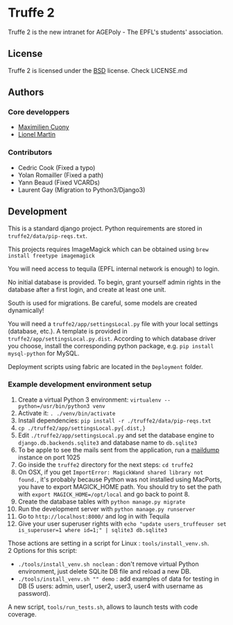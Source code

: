 Truffe 2
========

Truffe 2 is the new intranet for AGEPoly - The EPFL's students' association.

## License

Truffe 2 is licensed under the [BSD](http://opensource.org/licenses/BSD-2-Clause) license. Check LICENSE.md

## Authors

### Core developpers

* [Maximilien Cuony](https://github.com/the-glu)
* [Lionel Martin](https://github.com/lionel-martin)

### Contributors

* Cedric Cook (Fixed a typo)
* Yolan Romailler (Fixed a path)
* Yann Beaud (Fixed VCARDs)
* Laurent Gay (Migration to Python3/Django3)

## Development

This is a standard django project. Python requirements are stored in `truffe2/data/pip-reqs.txt`.

This projects requires ImageMagick which can be obtained using `brew install freetype imagemagick`

You will need access to tequila (EPFL internal network is enough) to login.

No initial database is provided. To begin, grant yourself admin rights in the database after a first login, and create at least one unit.

South is used for migrations. Be careful, some models are created dynamically!

You will need a `truffe2/app/settingsLocal.py` file with your local settings (database, etc.). A template is provided in `truffe2/app/settingsLocal.py.dist`. According to which database driver you choose, install the corresponding python package, e.g. `pip install mysql-python` for MySQL.

Deployment scripts using fabric are located in the `Deployment` folder.

### Example development environment setup

1. Create a virtual Python 3 environment: `virtualenv --python=/usr/bin/python3 venv`
2. Activate it: `. ./venv/bin/activate`
3. Install dependencies: `pip install -r ./truffe2/data/pip-reqs.txt`
4. `cp ./truffe2/app/settingsLocal.py{.dist,}`
5. Edit `./truffe2/app/settingsLocal.py` and set the database engine to `django.db.backends.sqlite3` and database name to `db.sqlite3`
6. To be apple to see the mails sent from the application, run a [maildump](https://pypi.python.org/pypi/maildump) instance on port 1025
7. Go inside the `truffe2` directory for the next steps: `cd truffe2`
8. On OSX, if you get `ImportError: MagickWand shared library not found.`, it's probably because Python was not installed using MacPorts, you have to export MAGICK_HOME path. You should try to set the path with `export MAGICK_HOME=/opt/local` and go back to point 8.
9. Create the database tables with `python manage.py migrate`
10. Run the development server with `python manage.py runserver`
11. Go to `http://localhost:8000/` and log in with Tequila
12. Give your user superuser rights with `echo "update users_truffeuser set is_superuser=1 where id=1;" | sqlite3 db.sqlite3`

Those actions are setting in a script for Linux : `tools/install_venv.sh`.  
2 Options for this script:
 - `./tools/install_venv.sh noclean` : don't remove virtual Python environment, just delete SQLite DB file and reload a new DB.  
 - `./tools/install_venv.sh "" demo` : add examples of data for testing in DB (5 users: admin, user1, user2, user3, user4 with username as password).  

A new script, `tools/run_tests.sh`, allows to launch tests with code coverage.  
